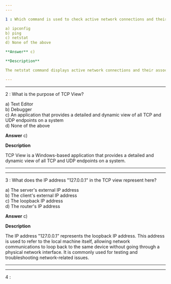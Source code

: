 ```yaml
---  
---  

1 : Which command is used to check active network connections and their associated programs in Windows?  

a) ipconfig  
b) ping  
c) netstat  
d) None of the above  

**Answer** c)  

**Description**  

The netstat command displays active network connections and their associated programs, helping diagnose network issues.  

---  
```

---  


2 : What is the purpose of TCP View?  

a) Text Editor  
b) Debugger  
c) An application that provides a detailed and dynamic view of all TCP and UDP endpoints on a system  
d) None of the above  

**Answer** c)  

**Description**  

TCP View is a Windows-based application that provides a detailed and dynamic view of all TCP and UDP endpoints on a system.  

---  
---  


3 : What does the IP address "127.0.0.1" in the TCP view represent here?  

a) The server's external IP address  
b) The client's external IP address  
c) The loopback IP address  
d) The router's IP address  

**Answer** c)  

**Description**  

The IP address "127.0.0.1" represents the loopback IP address. This address is used to refer to the local machine itself, allowing network communications to loop back to the same device without going through a physical network interface. It is commonly used for testing and troubleshooting network-related issues.  

---  
---  


4 : 
